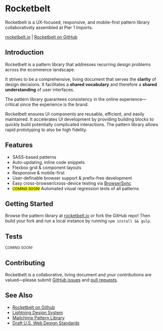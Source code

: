 Rocketbelt
==========
Rocketbelt is a UX-focused, responsive, and mobile-first pattern library collaboratively assembled at Pier 1 Imports.

[rocketbelt.io](http://rocketbelt.io) | [Rocketbelt on GitHub](https://github.com/pier1/rocketbelt)

Introduction
------------
Rocketbelt is a pattern library that addresses recurring design problems across the ecommerce landscape.

It strives to be a comprehensive, living document that serves the __clarity__ of design decisions. It facilitates a __shared vocabulary__ and therefore a __shared understanding__ of user interfaces.

The pattern library guarantees consistency in the online experience—critical since the experience is the brand.

Rocketbelt ensures UI components are reusable, efficient, and easily maintained. It accelerates UI development by providing building blocks to quickly build potentially complicated interactions. The pattern library allows rapid prototyping to also be high fidelity.

Features
--------
* SASS-based patterns
* Auto-updating, inline code snippets
* Flexbox grid & component layouts
* Responsive & mobile-first
* User-definable browser support & prefix-free development
* Easy cross-browser/cross-device testing via [BrowserSync](https://www.browsersync.io/)
* <small><mark>COMING SOON!</mark></small> Automated visual regression tests of all patterns

Getting Started
---------------
Browse the pattern library at [rocketbelt.io](http://rocketbelt.io) or fork the GitHub repo! Then build your fork and run a local instance by running `npm install && gulp`.

Tests
-----
<small>COMING SOON!</small>

Contributing
------------
Rocketbelt is a collaborative, living document and your contributions are valued—please submit [GitHub issues](https://github.com/pier1/rocketbelt/issues) and [pull requests](https://github.com/pier1/rocketbelt/pulls).

See Also
--------
* [Rocketbelt on Github](https://github.com/Pier1/rocketbelt)
* [Lightning Design System](https://www.lightningdesignsystem.com/)
* [Mailchimp Pattern Library](https://ux.mailchimp.com)
* [Draft U.S. Web Design Standards](https://standards.usa.gov/)
